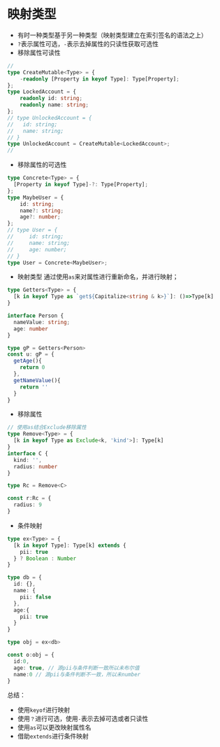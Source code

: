 # 映射类型
+ 有时一种类型基于另一种类型（映射类型建立在索引签名的语法之上）
+ `?`表示属性可选，`-`表示去掉属性的只读性获取可选性
+ 移除属性可读性
```typescript
// 
type CreateMutable<Type> = {
    -readonly [Property in keyof Type]: Type[Property];
};
type LockedAccount = {
    readonly id: string;
    readonly name: string;
};
// type UnlockedAccount = {
//   id: string;
//   name: string;
// }
type UnlockedAccount = CreateMutable<LockedAccount>;
//
```
+ 移除属性的可选性
```typescript
type Concrete<Type> = {
  [Property in keyof Type]-?: Type[Property];
};
type MaybeUser = {
    id: string;
    name?: string;
    age?: number;
};
// type User = {
//     id: string;
//     name: string;
//     age: number;
// }
type User = Concrete<MaybeUser>;
```

+ 映射类型
通过使用`as`来对属性进行重新命名，并进行映射；
```typescript
type Getters<Type> = {
  [k in keyof Type as `get${Capitalize<string & k>}`]: ()=>Type[k]
}

interface Person {
  nameValue: string;
  age: number
}

type gP = Getters<Person>
const u: gP = {
  getAge(){
    return 0
  },
  getNameValue(){
    return ''
  }
}
```

+ 移除属性
```typescript
// 使用as结合Exclude移除属性
type Remove<Type> = {
  [k in keyof Type as Exclude<k, 'kind'>]: Type[k]
}
interface C {
  kind: '',
  radius: number
}

type Rc = Remove<C>

const r:Rc = {
  radius: 9
}
```
+ 条件映射
```typescript
type ex<Type> = {
  [k in keyof Type]: Type[k] extends {
    pii: true
  } ? Boolean : Number
}

type db = {
  id: {},
  name: {
    pii: false
  },
  age:{
    pii: true
  }
}

type obj = ex<db>

const o:obj = {
  id:0,
  age: true, // 源pii与条件判断一致所以未布尔值
  name:0 // 源pii与条件判断不一致，所以未number
}
```

总结：
+ 使用`keyof`进行映射
+ 使用`？`进行可选，使用`-`表示去掉可选或者只读性
+ 使用`as`可以更改映射属性名
+ 借助`extends`进行条件映射